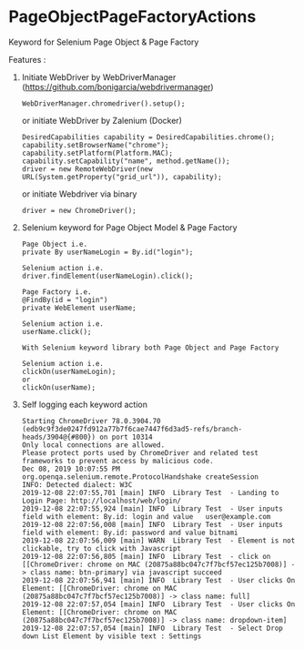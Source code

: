# PageObjectPageFactoryActions
Keyword for Selenium Page Object &amp; Page Factory

Features :
1. Initiate WebDriver by WebDriverManager (https://github.com/bonigarcia/webdrivermanager)
   ```
   WebDriverManager.chromedriver().setup(); 
   ```
   or initiate WebDriver by Zalenium (Docker)
   ```
   DesiredCapabilities capability = DesiredCapabilities.chrome();
   capability.setBrowserName("chrome");
   capability.setPlatform(Platform.MAC);
   capability.setCapability("name", method.getName());
   driver = new RemoteWebDriver(new URL(System.getProperty("grid_url")), capability);
   ```
   or initiate Webdriver via binary
   ```
   driver = new ChromeDriver();
   ```
   
   
2. Selenium keyword for Page Object Model & Page Factory
   
   ```
   Page Object i.e. 
   private By userNameLogin = By.id("login");
   
   Selenium action i.e.
   driver.findElement(userNameLogin).click();
   
   ```
   
   ```
   Page Factory i.e. 
   @FindBy(id = "login")
   private WebElement userName;
   
   Selenium action i.e.
   userName.click();
   
   ```
   
   ```
   With Selenium keyword library both Page Object and Page Factory
   
   Selenium action i.e.
   clickOn(userNameLogin);
   or
   clickOn(userName);
   
   ```

3. Self logging each keyword action
   ```
   Starting ChromeDriver 78.0.3904.70 (edb9c9f3de0247fd912a77b7f6cae7447f6d3ad5-refs/branch-heads/3904@{#800}) on port 10314
   Only local connections are allowed.
   Please protect ports used by ChromeDriver and related test frameworks to prevent access by malicious code.
   Dec 08, 2019 10:07:55 PM org.openqa.selenium.remote.ProtocolHandshake createSession
   INFO: Detected dialect: W3C
   2019-12-08 22:07:55,701 [main] INFO  Library Test  - Landing to Login Page: http://localhost/web/login/
   2019-12-08 22:07:55,924 [main] INFO  Library Test  - User inputs field with element: By.id: login and value   user@example.com
   2019-12-08 22:07:56,008 [main] INFO  Library Test  - User inputs field with element: By.id: password and value bitnami
   2019-12-08 22:07:56,009 [main] WARN  Library Test  - Element is not clickable, try to click with Javascript
   2019-12-08 22:07:56,805 [main] INFO  Library Test  - click on [[ChromeDriver: chrome on MAC (20875a88bc047c7f7bcf57ec125b7008)] -> class name: btn-primary] via javascript succeed
   2019-12-08 22:07:56,941 [main] INFO  Library Test  - User clicks On Element: [[ChromeDriver: chrome on MAC (20875a88bc047c7f7bcf57ec125b7008)] -> class name: full]
   2019-12-08 22:07:57,054 [main] INFO  Library Test  - User clicks On Element: [[ChromeDriver: chrome on MAC (20875a88bc047c7f7bcf57ec125b7008)] -> class name: dropdown-item]
   2019-12-08 22:07:57,054 [main] INFO  Library Test  - Select Drop down List Element by visible text : Settings

   ```
